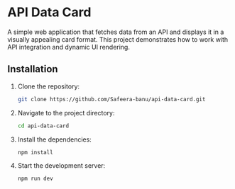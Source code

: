 # API Data Card

A simple web application that fetches data from an API and displays it in a visually appealing card format. This project demonstrates how to work with API integration and dynamic UI rendering.

## Installation

1. Clone the repository:
   ```bash
   git clone https://github.com/Safeera-banu/api-data-card.git

2. Navigate to the project directory:
   ```bash
   cd api-data-card

3. Install the dependencies:
   ```bash
   npm install
   ```
4. Start the development server:
   ```bash
   npm run dev
   ```

